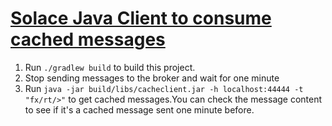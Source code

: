 # [Solace Java Client to consume cached messages](https://docs.solace.com/Solace-PubSub-Cache/Working-with-the-JCSMP.htm)

1. Run `./gradlew build` to build this project.
1. Stop sending messages to the broker and wait for one minute
1. Run `java -jar build/libs/cacheclient.jar -h localhost:44444 -t "fx/rt/>"` to get cached messages.You can check the message content to see if it's a cached message sent one minute before.
